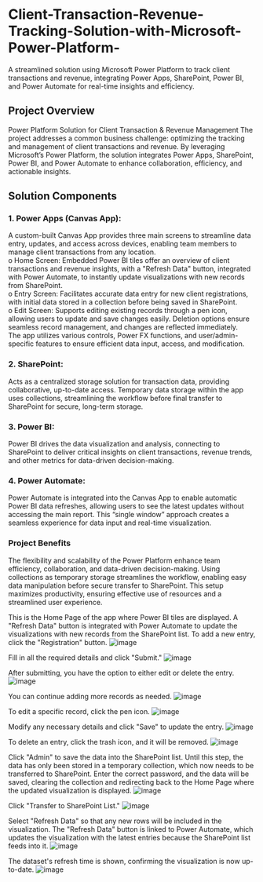 # Client-Transaction-Revenue-Tracking-Solution-with-Microsoft-Power-Platform-
A streamlined solution using Microsoft Power Platform to track client transactions and revenue, integrating Power Apps, SharePoint, Power BI, and Power Automate for real-time insights and efficiency.
## Project Overview
Power Platform Solution for Client Transaction & Revenue Management
The project addresses a common business challenge: optimizing the tracking and management of client transactions and revenue. By leveraging Microsoft’s Power Platform, the solution integrates Power Apps, SharePoint, Power BI, and Power Automate to enhance collaboration, efficiency, and actionable insights.
## Solution Components
### 1.	Power Apps (Canvas App):
A custom-built Canvas App provides three main screens to streamline data entry, updates, and access across devices, enabling team members to manage client transactions from any location.
<br/>
o	Home Screen: Embedded Power BI tiles offer an overview of client transactions and revenue insights, with a "Refresh Data" button, integrated with Power Automate, to instantly update visualizations with new records from SharePoint.
<br/>
o	Entry Screen: Facilitates accurate data entry for new client registrations, with initial data stored in a collection before being saved in SharePoint.
<br/>
o	Edit Screen: Supports editing existing records through a pen icon, allowing users to update and save changes easily. Deletion options ensure seamless record management, and changes are reflected immediately.
<br/>
The app utilizes various controls, Power FX functions, and user/admin-specific features to ensure efficient data input, access, and modification.
### 2.	SharePoint:
Acts as a centralized storage solution for transaction data, providing collaborative, up-to-date access. Temporary data storage within the app uses collections, streamlining the workflow before final transfer to SharePoint for secure, long-term storage.
### 3.	Power BI:
Power BI drives the data visualization and analysis, connecting to SharePoint to deliver critical insights on client transactions, revenue trends, and other metrics for data-driven decision-making.
### 4.	Power Automate:
Power Automate is integrated into the Canvas App to enable automatic Power BI data refreshes, allowing users to see the latest updates without accessing the main report. This “single window” approach creates a seamless experience for data input and real-time visualization.
### Project Benefits
The flexibility and scalability of the Power Platform enhance team efficiency, collaboration, and data-driven decision-making. Using collections as temporary storage streamlines the workflow, enabling easy data manipulation before secure transfer to SharePoint. This setup maximizes productivity, ensuring effective use of resources and a streamlined user experience.

This is the Home Page of the app where Power BI tiles are displayed. A "Refresh Data" button is integrated with Power Automate to update the visualizations with new records from the SharePoint list. To add a new entry, click the "Registration" button.
![image](https://github.com/user-attachments/assets/89f34392-09b0-414d-972b-1f70c08b9cc4)

Fill in all the required details and click "Submit." 
![image](https://github.com/user-attachments/assets/44775fea-76b5-44d4-9b82-aa34fc02536d)

After submitting, you have the option to either edit or delete the entry. 
![image](https://github.com/user-attachments/assets/004d47ea-6e41-4e2c-82ec-45449a2e615a)

You can continue adding more records as needed. 
![image](https://github.com/user-attachments/assets/ca9c02c0-9f95-4e55-aa95-20fd76043c32)

To edit a specific record, click the pen icon. 
![image](https://github.com/user-attachments/assets/db4119bc-72ff-48ae-a195-b1d7e072dd9f)

Modify any necessary details and click "Save" to update the entry.
![image](https://github.com/user-attachments/assets/53eff80a-83e1-407b-80a3-d964e1f207bd)

To delete an entry, click the trash icon, and it will be removed. 
![image](https://github.com/user-attachments/assets/18104ae5-0bc9-4a2a-b7b0-b1b4e5aff52b)

Click "Admin" to save the data into the SharePoint list. Until this step, the data has only been stored in a temporary collection, which now needs to be transferred to SharePoint. Enter the correct password, and the data will be saved, clearing the collection and redirecting back to the Home Page where the updated visualization is displayed.
![image](https://github.com/user-attachments/assets/bed37460-c8b8-4f57-85e7-9d6731d2186b)

Click "Transfer to SharePoint List." 
![image](https://github.com/user-attachments/assets/1083b086-8c64-4746-ae80-8f41ce5eedac)

Select "Refresh Data" so that any new rows will be included in the visualization. The "Refresh Data" button is linked to Power Automate, which updates the visualization with the latest entries because the SharePoint list feeds into it.
![image](https://github.com/user-attachments/assets/fccdec34-caa6-48ca-935b-16d8bff2d3f7)

The dataset's refresh time is shown, confirming the visualization is now up-to-date. 
![image](https://github.com/user-attachments/assets/efbb0ac2-5eaf-46b2-81e2-c8e3aa1c7d6e)
